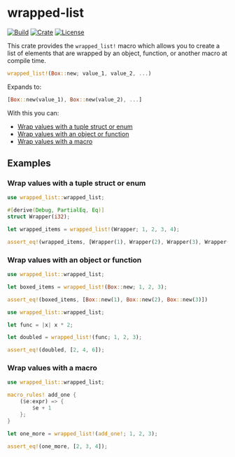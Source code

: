 # wrapped-list

[![Build](https://github.com/hunterlawson/wrapped-list/actions/workflows/tests.yml/badge.svg)](https://github.com/hunterlawson/wrapped-list/blob/master/.github/workflows/tests.yml)
[![Crate](https://img.shields.io/crates/v/wrapped-list)](https://crates.io/crates/wrapped-list)
[![License](https://img.shields.io/crates/l/wrapped-list)](https://github.com/hunterlawson/wrapped-list/blob/master/LICENSE)

This crate provides the `wrapped_list!` macro which allows you to create a list of elements that are wrapped by an object, function, or another macro at compile time.

```rust
wrapped_list!(Box::new; value_1, value_2, ...)
```

Expands to:

```rust
[Box::new(value_1), Box::new(value_2), ...]
```

With this you can:

- [Wrap values with a tuple struct or enum](#wrap-values-with-a-tuple-struct-or-enum)
- [Wrap values with an object or function](#wrap-values-with-an-object-or-function)
- [Wrap values with a macro](#wrap-values-with-a-macro)

## Examples

### Wrap values with a tuple struct or enum

```rust
use wrapped_list::wrapped_list;

#[derive(Debug, PartialEq, Eq)]
struct Wrapper(i32);

let wrapped_items = wrapped_list!(Wrapper; 1, 2, 3, 4);

assert_eq!(wrapped_items, [Wrapper(1), Wrapper(2), Wrapper(3), Wrapper(4)]);
```

### Wrap values with an object or function

```rust
use wrapped_list::wrapped_list;

let boxed_items = wrapped_list!(Box::new; 1, 2, 3);

assert_eq!(boxed_items, [Box::new(1), Box::new(2), Box::new(3)])
```

```rust
use wrapped_list::wrapped_list;

let func = |x| x * 2;

let doubled = wrapped_list!(func; 1, 2, 3);

assert_eq!(doubled, [2, 4, 6]);
```

### Wrap values with a macro

```rust
use wrapped_list::wrapped_list;

macro_rules! add_one {
    ($e:expr) => {
        $e + 1
    };
}

let one_more = wrapped_list!(add_one!; 1, 2, 3);

assert_eq!(one_more, [2, 3, 4]);
```
